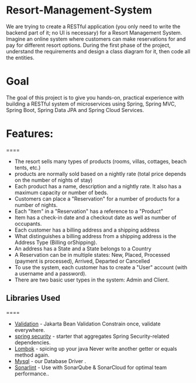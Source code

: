 # Resort-Management-System
  We are trying to create a RESTful application (you only need to write the backend part of it; no UI is necessary) for a Resort Management System. Imagine an online system where 
  customers can make reservations for and pay for different resort options. During the first phase of the project, understand the requirements and design a class diagram for it, then 
  code all the entities.

# Goal
  The goal of this project is to give you hands-on, practical experience with building a RESTful system of microservices using Spring, Spring MVC, Spring Boot, Spring Data JPA and 
  Spring Cloud Services.

# Features:
====
* The resort sells many types of products (rooms, villas, cottages, beach tents, etc.)
* products are normally sold based on a nightly rate (total price depends on the number of nights of stay)
* Each product has a name, description and a nightly rate. It also has a maximum capacity or number of beds.
* Customers can place a "Reservation" for a number of products for a number of nights.
* Each "Item" in a "Reservation" has a reference to a "Product"
* Item has a check-in date and a checkout date as well as number of occupants.
* Each customer has a billing address and a shipping address
* What distinguishes a billing address from a shipping address is the Address Type (Billing orShipping).
* An address has a State and a State belongs to a Country
* A Reservation can be in multiple states: New, Placed, Processed (payment is processed), Arrived, Departed or Cancelled
* To use the system, each customer has to create a "User" account (with a username and a password).
* There are two basic user types in the system: Admin and Client.

## Libraries Used
====
* [Validation](https://beanvalidation.org) - Jakarta Bean Validation Constrain once, validate everywhere.
* [spring security](https://docs.spring.io/spring-security/reference/getting-spring-security.html) - starter that aggregates Spring Security-related dependencies.
* [Lombok](https://projectlombok.org) -  spicing up your java Never write another getter or equals method again.
* [Mysql](https://dev.mysql.com/downloads/connector/j/5.1.html) - our Database Driver .
* [Sonarlint](https://marketplace.visualstudio.com/items?itemName=SonarSource.sonarlint-vscode) - Use with SonarQube & SonarCloud for optimal team performance..
